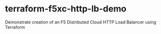 # terraform-f5xc-http-lb-demo
Demonstrate creation of an F5 Distributed Cloud HTTP Load Balancer using Terraform
